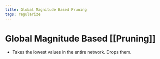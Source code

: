 ```yaml
---
title: Global Magnitude Based Pruning
tags: regularize
---
```


# Global Magnitude Based [[Pruning]]
- Takes the lowest values in the entire network. Drops them.












































































